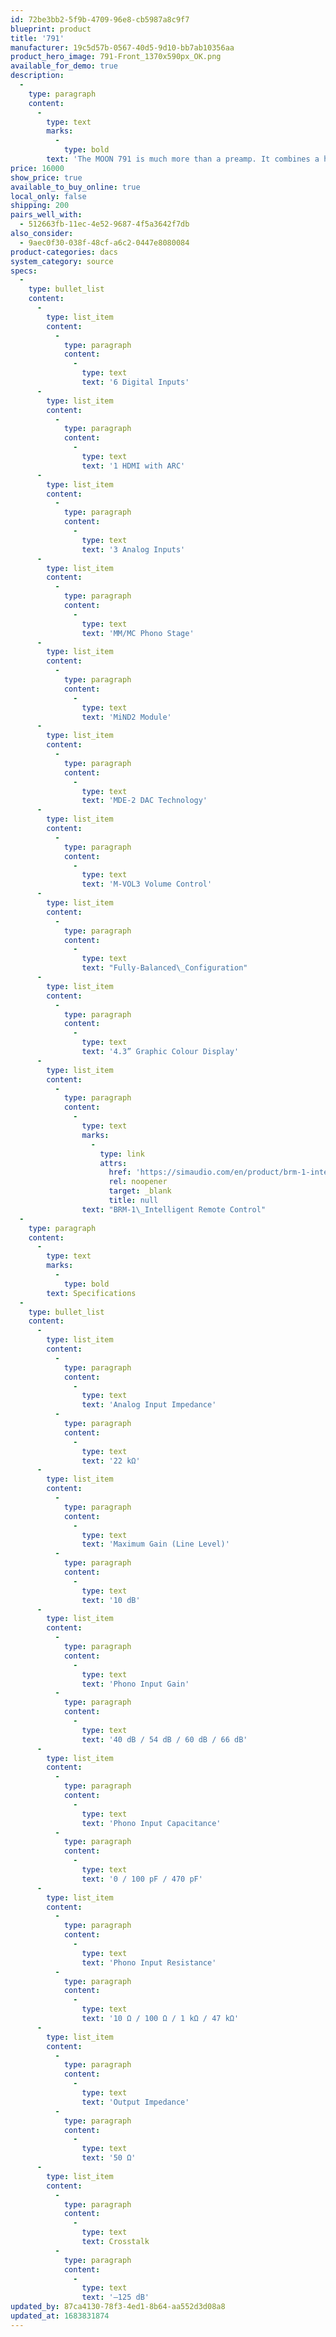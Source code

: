 ```yaml
---
id: 72be3bb2-5f9b-4709-96e8-cb5987a8c9f7
blueprint: product
title: '791'
manufacturer: 19c5d57b-0567-40d5-9d10-bb7ab10356aa
product_hero_image: 791-Front_1370x590px_OK.png
available_for_demo: true
description:
  -
    type: paragraph
    content:
      -
        type: text
        marks:
          -
            type: bold
        text: 'The MOON 791 is much more than a preamp. It combines a high-end phono stage and streaming DAC in a state-of-the-art analog preamplifier.'
price: 16000
show_price: true
available_to_buy_online: true
local_only: false
shipping: 200
pairs_well_with:
  - 512663fb-11ec-4e52-9687-4f5a3642f7db
also_consider:
  - 9aec0f30-038f-48cf-a6c2-0447e8080084
product-categories: dacs
system_category: source
specs:
  -
    type: bullet_list
    content:
      -
        type: list_item
        content:
          -
            type: paragraph
            content:
              -
                type: text
                text: '6 Digital Inputs'
      -
        type: list_item
        content:
          -
            type: paragraph
            content:
              -
                type: text
                text: '1 HDMI with ARC'
      -
        type: list_item
        content:
          -
            type: paragraph
            content:
              -
                type: text
                text: '3 Analog Inputs'
      -
        type: list_item
        content:
          -
            type: paragraph
            content:
              -
                type: text
                text: 'MM/MC Phono Stage'
      -
        type: list_item
        content:
          -
            type: paragraph
            content:
              -
                type: text
                text: 'MiND2 Module'
      -
        type: list_item
        content:
          -
            type: paragraph
            content:
              -
                type: text
                text: 'MDE-2 DAC Technology'
      -
        type: list_item
        content:
          -
            type: paragraph
            content:
              -
                type: text
                text: 'M-VOL3 Volume Control'
      -
        type: list_item
        content:
          -
            type: paragraph
            content:
              -
                type: text
                text: "Fully-Balanced\_Configuration"
      -
        type: list_item
        content:
          -
            type: paragraph
            content:
              -
                type: text
                text: '4.3” Graphic Colour Display'
      -
        type: list_item
        content:
          -
            type: paragraph
            content:
              -
                type: text
                marks:
                  -
                    type: link
                    attrs:
                      href: 'https://simaudio.com/en/product/brm-1-intelligent-remote-control/'
                      rel: noopener
                      target: _blank
                      title: null
                text: "BRM-1\_Intelligent Remote Control"
  -
    type: paragraph
    content:
      -
        type: text
        marks:
          -
            type: bold
        text: Specifications
  -
    type: bullet_list
    content:
      -
        type: list_item
        content:
          -
            type: paragraph
            content:
              -
                type: text
                text: 'Analog Input Impedance'
          -
            type: paragraph
            content:
              -
                type: text
                text: '22 kΩ'
      -
        type: list_item
        content:
          -
            type: paragraph
            content:
              -
                type: text
                text: 'Maximum Gain (Line Level)'
          -
            type: paragraph
            content:
              -
                type: text
                text: '10 dB'
      -
        type: list_item
        content:
          -
            type: paragraph
            content:
              -
                type: text
                text: 'Phono Input Gain'
          -
            type: paragraph
            content:
              -
                type: text
                text: '40 dB / 54 dB / 60 dB / 66 dB'
      -
        type: list_item
        content:
          -
            type: paragraph
            content:
              -
                type: text
                text: 'Phono Input Capacitance'
          -
            type: paragraph
            content:
              -
                type: text
                text: '0 / 100 pF / 470 pF'
      -
        type: list_item
        content:
          -
            type: paragraph
            content:
              -
                type: text
                text: 'Phono Input Resistance'
          -
            type: paragraph
            content:
              -
                type: text
                text: '10 Ω / 100 Ω / 1 kΩ / 47 kΩ'
      -
        type: list_item
        content:
          -
            type: paragraph
            content:
              -
                type: text
                text: 'Output Impedance'
          -
            type: paragraph
            content:
              -
                type: text
                text: '50 Ω'
      -
        type: list_item
        content:
          -
            type: paragraph
            content:
              -
                type: text
                text: Crosstalk
          -
            type: paragraph
            content:
              -
                type: text
                text: '–125 dB'
updated_by: 87ca4130-78f3-4ed1-8b64-aa552d3d08a8
updated_at: 1683831874
---
```


